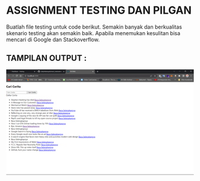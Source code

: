 # ASSIGNMENT TESTING DAN PILGAN

Buatlah file testing untuk code berikut. Semakin banyak dan berkualitas skenario testing akan semakin baik. Apabila menemukan kesulitan bisa mencari di Google dan Stackoverflow.

## TAMPILAN OUTPUT :

![image](../screenshoots/output%20testing.png)

